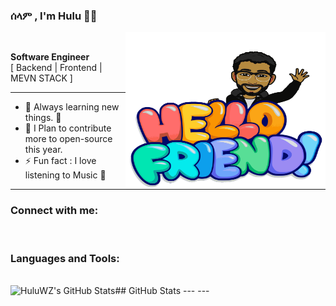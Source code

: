 ### ሰላም , I'm Hulu  ✌🏽 

<img align="right" width="320" height="250" src="https://raw.githubusercontent.com/GedionT/GedionT/master/mymoji.svg" alt="my bitmoji" />
<br />

__Software Engineer__
 <br /> [ Backend | Frontend | MEVN  STACK  ]

---

* 🌱 Always learning new things. 🐶
* 🎯 I Plan to contribute more to open-source this year.
* ⚡ Fun fact : I love listening to Music 🎵

---

### Connect with me:



<br />

### Languages and Tools:

<br />
## GitHub Stats
---
  <img align="left" alt="HuluWZ's GitHub Stats" src="https://github-readme-stats.HuluWZ.vercel.app/api?username=HuluWZ&show_icons=true&hide_border=true" />
---  
